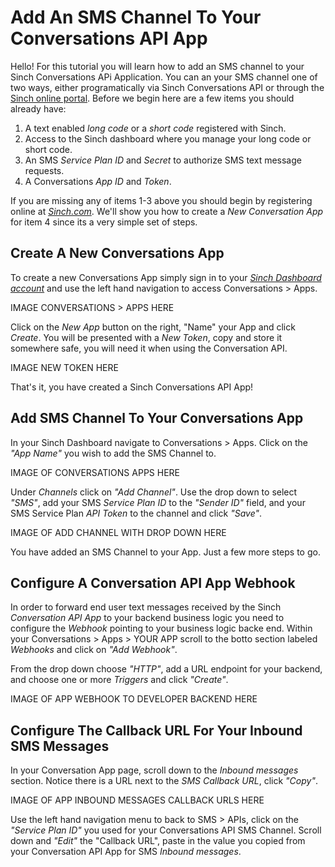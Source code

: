 
# Add An SMS Channel To Your Conversations API App
Hello!  For this tutorial you will learn how to add an SMS channel to your Sinch Conversations APi Application.  You can an your SMS channel one of two ways, either programatically via Sinch Conversations API or through the [Sinch online portal](https://dashboard.sinch.com).  Before we begin here are a few items you should already have:

1. A text enabled *long code* or a *short code* registered with Sinch.
2. Access to the Sinch dashboard where you manage your long code or short code.
3. An SMS *Service Plan ID* and *Secret* to authorize SMS text message requests.
4. A Conversations *App ID* and *Token*.

If you are missing any of items 1-3 above you should begin by registering online at [*Sinch.com*](https://sinch.com).  We'll show you how to create a *New Conversation App* for item 4 since its a very simple set of steps.

## Create A New Conversations App
To create a new Conversations App simply sign in to your [*Sinch Dashboard account*](https://dashboard.sinch.com) and use the left hand navigation to access Conversations > Apps.

IMAGE CONVERSATIONS > APPS HERE

Click on the *New App* button on the right, "Name" your App and click *Create*.  You will be presented with a *New Token*, copy and store it somewhere safe, you will need it when using the Conversation API.

IMAGE NEW TOKEN HERE

That's it, you have created a Sinch Conversations API App!

## Add SMS Channel To Your Conversations App
In your Sinch Dashboard navigate to Conversations > Apps.  Click on the *"App Name"* you wish to add the SMS Channel to.

IMAGE OF CONVERSATIONS APPS HERE

Under *Channels* click on *"Add Channel"*.  Use the drop down to select *"SMS"*, add your SMS *Service Plan ID* to the *"Sender ID"* field, and your SMS Service Plan *API Token* to the channel and click *"Save"*.

IMAGE OF ADD CHANNEL WITH DROP DOWN HERE

You have added an SMS Channel to your App.  Just a few more steps to go.

## Configure A Conversation API App Webhook
In order to forward end user text messages received by the Sinch *Conversation API App* to your backend business logic you need to configure the *Webhook* pointing to your business logic backe end.  Within your Conversations > Apps > YOUR APP scroll to the botto section labeled *Webhooks* and click on *"Add Webhook"*.

From the drop down choose *"HTTP"*, add a URL endpoint for your backend, and choose one or more *Triggers* and click *"Create"*.

IMAGE OF APP WEBHOOK TO DEVELOPER BACKEND HERE

## Configure The Callback URL For Your Inbound SMS Messages
In your Conversation App page, scroll down to the *Inbound messages* section.  Notice there is a URL next to the *SMS Callback URL*, click *"Copy"*.


IMAGE OF APP INBOUND MESSAGES CALLBACK URLS HERE

Use the left hand navigation menu to back to SMS > APIs, click on the *"Service Plan ID"* you used for your Conversations API SMS Channel.  Scroll down and *"Edit"* the "Callback URL", paste in the value you copied from your Conversation API App for SMS *Inbound messages*.






